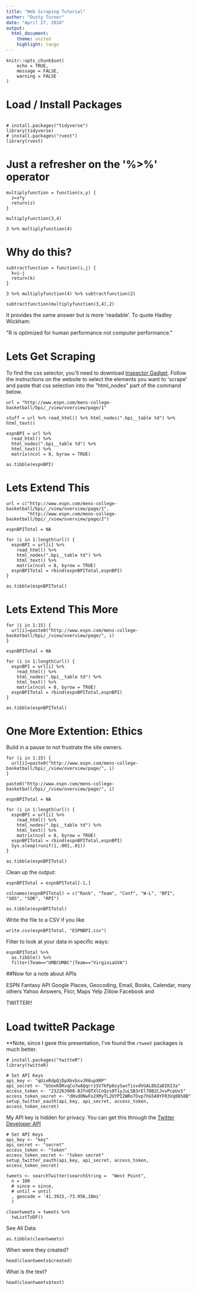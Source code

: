 ```yaml
---
title: "Web Scraping Tutorial"
author: "Dusty Turner"
date: "April 27, 2018"
output:
  html_document:
    theme: united
    highlight: tango
---
```


```{r setup, include=FALSE}
knitr::opts_chunk$set(
	echo = TRUE,
	message = FALSE,
	warning = FALSE
)
```


# Load / Install Packages
```{r}

# install.packages("tidyverse")
library(tidyverse)
# install.packages("rvest")
library(rvest)
```

# Just a refresher on the '%>%' operator

```{r}
multiplyfunction = function(x,y) {
  z=x*y
  return(z)
}

multiplyfunction(3,4)

3 %>% multiplyfunction(4)
```

# Why do this?


```{r}
subtractfunction = function(i,j) {
  k=i-j
  return(k)
}

3 %>% multiplyfunction(4) %>% subtractfunction(2)

subtractfunction(multiplyfunction(3,4),2)
```

It provides the same answer but is more 'readable'.  To quote Hadley Wickham:

"R is optimized for human performance not computer performance."

# Lets Get Scraping

To find the css selector, you'll need to download [Inspector Gadget](http://selectorgadget.com/).  Follow the instructions on the website to select the elements you want to 'scrape' and paste that css selection into the "html_nodes" part of the command below.  

```{r}
url = "http://www.espn.com/mens-college-basketball/bpi/_/view/overview/page/1"

stuff = url %>% read_html() %>% html_nodes(".bpi__table td") %>% html_text()

espnBPI = url %>%
  read_html() %>%
  html_nodes(".bpi__table td") %>%
  html_text() %>%
  matrix(ncol = 8, byrow = TRUE)

as.tibble(espnBPI)
```


# Lets Extend This


```{r}
url = c("http://www.espn.com/mens-college-basketball/bpi/_/view/overview/page/1",
        "http://www.espn.com/mens-college-basketball/bpi/_/view/overview/page/2")

espnBPITotal = NA

for (i in 1:length(url)) {
  espnBPI = url[i] %>%
    read_html() %>%
    html_nodes(".bpi__table td") %>%
    html_text() %>%
    matrix(ncol = 8, byrow = TRUE)
  espnBPITotal = rbind(espnBPITotal,espnBPI)
}

as.tibble(espnBPITotal)
```


# Lets Extend This More

```{r}
for (i in 1:15) {
  url[i]=paste0("http://www.espn.com/mens-college-basketball/bpi/_/view/overview/page/", i)
}

espnBPITotal = NA

for (i in 1:length(url)) {
  espnBPI = url[i] %>%
    read_html() %>%
    html_nodes(".bpi__table td") %>%
    html_text() %>%
    matrix(ncol = 8, byrow = TRUE)
  espnBPITotal = rbind(espnBPITotal,espnBPI)
}

as.tibble(espnBPITotal)
```


# One More Extention: Ethics

Build in a pause to not frustrate the site owners.


```{r}
for (i in 1:15) {
  url[i]=paste0("http://www.espn.com/mens-college-basketball/bpi/_/view/overview/page/", i)
}

paste0("http://www.espn.com/mens-college-basketball/bpi/_/view/overview/page/", i)

espnBPITotal = NA

for (i in 1:length(url)) {
  espnBPI = url[i] %>%
    read_html() %>%
    html_nodes(".bpi__table td") %>%
    html_text() %>%
    matrix(ncol = 8, byrow = TRUE)
  espnBPITotal = rbind(espnBPITotal,espnBPI)
  Sys.sleep(runif(1,.001,.01))
}

as.tibble(espnBPITotal)
```

Clean up the output:

```{r}
espnBPITotal = espnBPITotal[-1,]

colnames(espnBPITotal) = c("Rank", "Team", "Conf", "W-L", "BPI", "SOS", "SOR", "RPI")

as.tibble(espnBPITotal)
```

Write the file to a CSV if you like

```{r}
write.csv(espnBPITotal, "ESPNBPI.csv")
```

Filter to look at your data in specific ways:

```{r}
espnBPITotal %>%
  as.tibble() %>%
  filter(Team=="UMBCUMBC"|Team=="VirginiaUVA")

```


##Now for a note about APIs

ESPN Fantasy API
Google Places, Geocoding, Email, Books, Calendar, many others
Yahoo Answers, Flicr, Maps
Yelp
Zillow
Facebook and

TWITTER!!

# Load twitteR Package

**Note, since I gave this presentation, I've found the `rtweet` packages is much better.  

```{r}
# install.packages("twitteR")
library(twitteR)
```

```{r include=FALSE}
# Set API Keys
api_key <- "qUieRdpQjDpXbvbsvJR6upXRP"
api_secret <- "bSexK8RvqCu7wAQqrrzSV7kPp8oySwxTisvdVGALBbZaDIKI3a"
access_token <- "232263908-8JfnQTXlCnQzs0TiyJuLSB3rEl70B2CJvvPcpUvS"
access_token_secret <- "dHvdONwFo2XMyTL2UYPI2WRo7Dvp7hG5A9YFR3Vq0858B"
setup_twitter_oauth(api_key, api_secret, access_token, access_token_secret)
```

My API key is hidden for privacy.  You can get this through the [Twitter Developer API]( https://developer.twitter.com/)

```{r echo=TRUE, eval=FALSE}
# Set API Keys
api_key <- "key"
api_secret <- "secret"
access_token <- "token"
access_token_secret <- "token secret"
setup_twitter_oauth(api_key, api_secret, access_token, access_token_secret)
```


```{r}  
tweets <- searchTwitter(searchString =  "West Point", 
  n = 100
  # since = since,
  # until = until
  , geocode = '41.3915,-73.956,10mi'
  )
  
cleantweets = tweets %>%
  twListToDF()

```

See All Data

```{r}
as.tibble(cleantweets)
```

When were they created?

```{r}
head(cleantweets$created)
```

What is the text?
```{r}
head(cleantweets$text)
```

